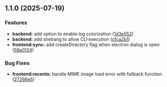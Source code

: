 
## 1.1.0 (2025-07-19)


### Features

* **backend:** add option to enable log colorization ([1d3e552](https://github.com/Sync-in/server/commit/1d3e5525387d501797db80e03aae5c4a3bb388ef))
* **backend:** add shebang to allow CLI execution ([cfca2b1](https://github.com/Sync-in/server/commit/cfca2b1e7449ac1dbdef879cacdaa24ed30d48d2))
* **frontend:sync:** add createDirectory flag when electron dialog is open ([58a0124](https://github.com/Sync-in/server/commit/58a0124d40d59fc611656efb77af9ca4d5dcf52c))


### Bug Fixes

* **frontend:recents:** handle MIME image load error with fallback function ([27266e5](https://github.com/Sync-in/server/commit/27266e59c24d3a1b7b4453c81f84ee818f537b72))
